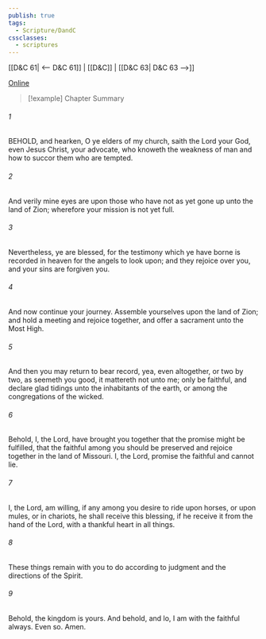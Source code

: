 ```yaml
---
publish: true
tags:
  - Scripture/DandC
cssclasses:
  - scriptures
---
```

[[D&C 61| <-- D&C 61]] | [[D&C]] | [[D&C 63| D&C 63 -->]]

[Online](https://churchofjesuschrist.org/study/scriptures/dc-testament/dc/62?lang=eng)

>[!example] Chapter Summary
>
###### 1
BEHOLD, and hearken, O ye elders of my church, saith the Lord your God, even Jesus Christ, your advocate, who knoweth the weakness of man and how to succor them who are tempted.
###### 2
And verily mine eyes are upon those who have not as yet gone up unto the land of Zion; wherefore your mission is not yet full.
###### 3
Nevertheless, ye are blessed, for the testimony which ye have borne is recorded in heaven for the angels to look upon; and they rejoice over you, and your sins are forgiven you.
###### 4
And now continue your journey. Assemble yourselves upon the land of Zion; and hold a meeting and rejoice together, and offer a sacrament unto the Most High.
###### 5
And then you may return to bear record, yea, even altogether, or two by two, as seemeth you good, it mattereth not unto me; only be faithful, and declare glad tidings unto the inhabitants of the earth, or among the congregations of the wicked.
###### 6
Behold, I, the Lord, have brought you together that the promise might be fulfilled, that the faithful among you should be preserved and rejoice together in the land of Missouri. I, the Lord, promise the faithful and cannot lie.
###### 7
I, the Lord, am willing, if any among you desire to ride upon horses, or upon mules, or in chariots, he shall receive this blessing, if he receive it from the hand of the Lord, with a thankful heart in all things.
###### 8
These things remain with you to do according to judgment and the directions of the Spirit.
###### 9
Behold, the kingdom is yours. And behold, and lo, I am with the faithful always. Even so. Amen.




